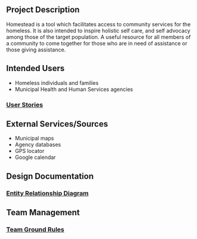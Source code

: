 ## Project Description
Homestead is a tool which facilitates access to community services for the homeless. 
It is also intended to inspire holistic self care, and self advocacy among those of 
the target population. A useful resource for all members of a community to come together for those who are in need of assistance or those giving assistance.
  
## Intended Users
* Homeless individuals and families
* Municipal Health and Human Services agencies

### [User Stories](user-stories.md)


## External Services/Sources
* Municipal maps 
* Agency databases
* GPS locator
* Google calendar

## Design Documentation

### [Entity Relationship Diagram](erd.md)  

## Team Management

### [Team Ground Rules](ground-rules.md)